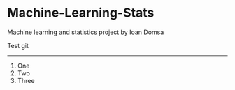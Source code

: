 # Machine-Learning-Stats

Machine learning and statistics project by Ioan Domsa

Test git

***

1. One
2. Two
3. Three


